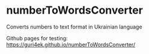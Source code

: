 # numberToWordsConverter
Converts numbers to text format in Ukrainian language 

Github pages for testing: https://guri4ek.github.io/numberToWordsConverter/
